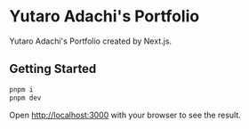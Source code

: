 # Yutaro Adachi's Portfolio

Yutaro Adachi's Portfolio created by Next.js.

## Getting Started

```bash
pnpm i
pnpm dev
```

Open [http://localhost:3000](http://localhost:3000) with your browser to see the result.
